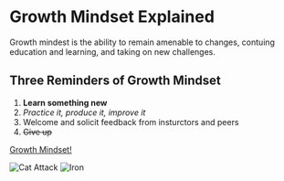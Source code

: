 # Growth Mindset Explained
Growth mindest is the ability to remain amenable to changes, contuing education and learning, and taking on new challenges. 
## Three Reminders of Growth Mindset
1. **Learn something new**
2. _Practice it, produce it, improve it_
3. Welcome and solicit feedback from insturctors and peers
4. ~~Give up~~

[Growth Mindset!](https://www.mindsetworks.com/science/)

![Cat Attack](https://octodex.github.com/images/yaktocat.png)
![Iron](https://www.google.com/url?sa=i&url=https%3A%2F%2Fwww.petinsurance.com%2Fhealthzone%2Fpet-breeds%2Fdog-breeds%2Fboxer%2F&psig=AOvVaw20bC8N_iGdFKWA021zx_mD&ust=1607492446818000&source=images&cd=vfe&ved=0CAIQjRxqFwoTCPj-6JXWve0CFQAAAAAdAAAAABAJ.png)

